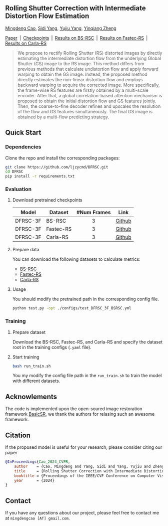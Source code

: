## Rolling Shutter Correction with Intermediate Distortion Flow Estimation

[Mingdeng Cao](https://github.com/ljzycmd),
[Sidi Yang](https://ieeexplore.ieee.org/author/37088955345),
[Yujiu Yang](https://scholar.google.com/citations?user=4gH3sxsAAAAJ),
[Yinqiang Zheng](https://scholar.google.com/citations?user=JD-5DKcAAAAJ) <br>

[Paper](https://arxiv.org/abs/2404.06350)&ensp;|&ensp;[Checkpoints](https://github.com/ljzycmd/DFRSC/releases/tag/ckpts)&ensp;|&ensp;[Results on BS-RSC](https://github.com/ljzycmd/DFRSC/releases/download/results/DFRSC_3F_BSRSC.zip)&ensp;|&ensp;[Results on Fastec-RS](https://github.com/ljzycmd/DFRSC/releases/download/results/DFRSC_3F_FastecRS.zip)&ensp;|&ensp;[Results on Carla-RS](https://github.com/ljzycmd/DFRSC/releases/download/results/DFRSC_3F_CarlaRS.zip)

> We propose to rectify Rolling Shutter (RS) distorted images by directly estimating the intermediate distortion flow from the underlying Global Shutter (GS) image to the RS image. This method differs from previous methods that calculate undistortion flow and apply forward warping to obtain the GS image. Instead, the proposed method directly estimates the non-linear distortion flow and employs backward warping to acquire the corrected image. More specifically, the frame-wise RS features are firstly obtained by a multi-scale encoder. After that, a global correlation-based attention mechanism is proposed to obtain the initial distortion flow and GS features jointly. Then, the coarse-to-fine decoder refines and upscales the resolution of the flow and GS features simultaneously. The final GS image is obtained by a multi-flow predicting strategy.

## Quick Start

### Dependencies

Clone the repo and install the corresponding packages:

```bash
git clone https://github.com/ljzycmd/DFRSC.git
cd DFRSC
pip install -r requirements.txt
```

### Evaluation

1. Download pretrained checkpoints

    | Model | Dataset | #Num Frames | Link |
    | -------  | --------- |:------:|:------:|
    | DFRSC-3F | BS-RSC  | 3  | [Github](https://github.com/ljzycmd/DFRSC/releases/download/ckpts/dfrsc_3f_bsrsc.pth)  |
    | DFRSC-3F | Fastec-RS | 3  | [Github](https://github.com/ljzycmd/DFRSC/releases/download/ckpts/dfrsc_3f_fastecrs.pth) |
    | DFRSC-3F | Carla-RS  |  3 | [Github](https://github.com/ljzycmd/DFRSC/releases/download/ckpts/dfrsc_3f_fastecrs.pth) |

2. Prepare data

    You can download the following datasets to calculate metrics:

    * [BS-RSC](https://github.com/ljzycmd/BSRSC)
    * [Fastec-RS](https://github.com/ethliup/DeepUnrollNet)
    * [Carla-RS](https://github.com/ethliup/DeepUnrollNet)

3. Usage

    You should modify the pretrained path in the corresponding config file.

    ```bash
    python test.py -opt ./configs/test_DFRSC_3F_BSRSC.yml
    ```

### Training

1. Prepare dataset

    Download the BS-RSC, Fastec-RS, and Carla-RS and specify the dataset root in the training configs (`.yaml` file).

2. Start training

    ```bash
    bash run_train.sh
    ```

    You my modify the config file path in the `run_train.sh` to train the model with different datasets.

## Acknowlements

The code is implemented upon the open-soured image restoration framework [BasicSR](https://github.com/XPixelGroup/BasicSR), we thank the authors for relasing such an awesome framework.

## Citation

If the proposed model is useful for your research, please consider citing our paper

```bibtex
@InProceedings{Cao_2024_CVPR,
    author    = {Cao, Mingdeng and Yang, Sidi and Yang, Yujiu and Zheng, Yinqiang},
    title     = {Rolling Shutter Correction with Intermediate Distortion Flow Estimation},
    booktitle = {Proceedings of the IEEE/CVF Conference on Computer Vision and Pattern Recognition (CVPR)},
    year      = {2024}
}
```

## Contact

If you have any questions about our project, please feel free to contact me at `mingdengcao [AT] gmail.com`.
